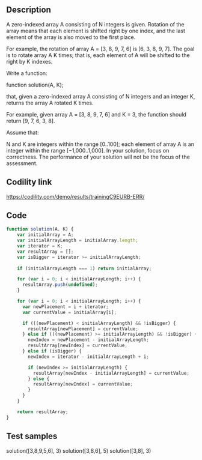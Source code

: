 ## Description
A zero-indexed array A consisting of N integers is given. Rotation of the array means that each element is shifted right by one index, and the last element of the array is also moved to the first place.

For example, the rotation of array A = [3, 8, 9, 7, 6] is [6, 3, 8, 9, 7]. The goal is to rotate array A K times; that is, each element of A will be shifted to the right by K indexes.

Write a function:

function solution(A, K);

that, given a zero-indexed array A consisting of N integers and an integer K, returns the array A rotated K times.

For example, given array A = [3, 8, 9, 7, 6] and K = 3, the function should return [9, 7, 6, 3, 8].

Assume that:

N and K are integers within the range [0..100];
each element of array A is an integer within the range [−1,000..1,000].
In your solution, focus on correctness. The performance of your solution will not be the focus of the assessment.

## Codility link
https://codility.com/demo/results/trainingC9EURB-ERR/

## Code
```javascript
function solution(A, K) {
    var initialArray = A;
    var initialArrayLength = initialArray.length;
    var iterator = K;
    var resultArray = [];
    var isBigger = iterator >= initialArrayLength;
    
    if (initialArrayLength === 1) return initialArray;

    for (var i = 0; i < initialArrayLength; i++) {
      resultArray.push(undefined);
    }

    for (var i = 0; i < initialArrayLength; i++) {
      var newPlacement = i + iterator;
      var currentValue = initialArray[i];

      if (((newPlacement) < initialArrayLength) && !isBigger) {
        resultArray[newPlacement] = currentValue;
      } else if (((newPlacement) >= initialArrayLength) && !isBigger) {
        newIndex = newPlacement - initialArrayLength;
        resultArray[newIndex] = currentValue;
      } else if (isBigger) {
        newIndex = iterator - initialArrayLength + i;

        if (newIndex >= initialArrayLength) {
          resultArray[newIndex - initialArrayLength] = currentValue;
        } else {
          resultArray[newIndex] = currentValue;
        }
      }
    }

    return resultArray;
}
```

## Test samples
solution([3,8,9,5,6], 3)
solution([3,8,6], 5)
solution([3,8], 3)
